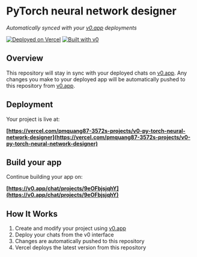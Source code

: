 # PyTorch neural network designer

*Automatically synced with your [v0.app](https://v0.app) deployments*

[![Deployed on Vercel](https://img.shields.io/badge/Deployed%20on-Vercel-black?style=for-the-badge&logo=vercel)](https://vercel.com/pmquang87-3572s-projects/v0-py-torch-neural-network-designer)
[![Built with v0](https://img.shields.io/badge/Built%20with-v0.app-black?style=for-the-badge)](https://v0.app/chat/projects/9eOFbjsjqhY)

## Overview

This repository will stay in sync with your deployed chats on [v0.app](https://v0.app).
Any changes you make to your deployed app will be automatically pushed to this repository from [v0.app](https://v0.app).

## Deployment

Your project is live at:

**[https://vercel.com/pmquang87-3572s-projects/v0-py-torch-neural-network-designer](https://vercel.com/pmquang87-3572s-projects/v0-py-torch-neural-network-designer)**

## Build your app

Continue building your app on:

**[https://v0.app/chat/projects/9eOFbjsjqhY](https://v0.app/chat/projects/9eOFbjsjqhY)**

## How It Works

1. Create and modify your project using [v0.app](https://v0.app)
2. Deploy your chats from the v0 interface
3. Changes are automatically pushed to this repository
4. Vercel deploys the latest version from this repository